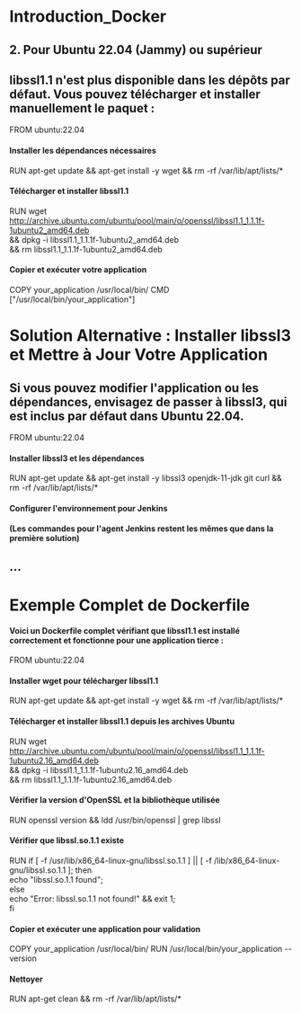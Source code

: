# Introduction_Docker
## 2. Pour Ubuntu 22.04 (Jammy) ou supérieur
## libssl1.1 n'est plus disponible dans les dépôts par défaut. Vous pouvez télécharger et installer manuellement le paquet :


FROM ubuntu:22.04

#### Installer les dépendances nécessaires
RUN apt-get update && apt-get install -y wget && rm -rf /var/lib/apt/lists/*

#### Télécharger et installer libssl1.1
RUN wget http://archive.ubuntu.com/ubuntu/pool/main/o/openssl/libssl1.1_1.1.1f-1ubuntu2_amd64.deb \
    && dpkg -i libssl1.1_1.1.1f-1ubuntu2_amd64.deb \
    && rm libssl1.1_1.1.1f-1ubuntu2_amd64.deb

#### Copier et exécuter votre application
COPY your_application /usr/local/bin/
CMD ["/usr/local/bin/your_application"]



# Solution Alternative : Installer libssl3 et Mettre à Jour Votre Application
## Si vous pouvez modifier l'application ou les dépendances, envisagez de passer à libssl3, qui est inclus par défaut dans Ubuntu 22.04.

FROM ubuntu:22.04

#### Installer libssl3 et les dépendances
RUN apt-get update && apt-get install -y libssl3 openjdk-11-jdk git curl && rm -rf /var/lib/apt/lists/*

#### Configurer l'environnement pour Jenkins
#### (Les commandes pour l'agent Jenkins restent les mêmes que dans la première solution)

## ...


# Exemple Complet de Dockerfile
#### Voici un Dockerfile complet vérifiant que libssl1.1 est installé correctement et fonctionne pour une application tierce :

FROM ubuntu:22.04

#### Installer wget pour télécharger libssl1.1
RUN apt-get update && apt-get install -y wget && rm -rf /var/lib/apt/lists/*

#### Télécharger et installer libssl1.1 depuis les archives Ubuntu
RUN wget http://archive.ubuntu.com/ubuntu/pool/main/o/openssl/libssl1.1_1.1.1f-1ubuntu2.16_amd64.deb \
    && dpkg -i libssl1.1_1.1.1f-1ubuntu2.16_amd64.deb \
    && rm libssl1.1_1.1.1f-1ubuntu2.16_amd64.deb

#### Vérifier la version d'OpenSSL et la bibliothèque utilisée
RUN openssl version && ldd /usr/bin/openssl | grep libssl

#### Vérifier que libssl.so.1.1 existe
RUN if [ -f /usr/lib/x86_64-linux-gnu/libssl.so.1.1 ] || [ -f /lib/x86_64-linux-gnu/libssl.so.1.1 ]; then \
        echo "libssl.so.1.1 found"; \
    else \
        echo "Error: libssl.so.1.1 not found!" && exit 1; \
    fi

#### Copier et exécuter une application pour validation
COPY your_application /usr/local/bin/
RUN /usr/local/bin/your_application --version

#### Nettoyer
RUN apt-get clean && rm -rf /var/lib/apt/lists/*
